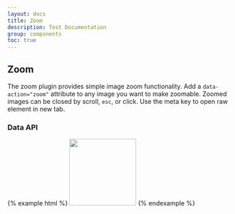 ```yaml
---
layout: docs
title: Zoom
description: Test Documentation
group: components
toc: true
---
```


## Zoom

The zoom plugin provides simple image zoom functionality. Add a `data-action="zoom"` attribute to any image you want to make zoomable. Zoomed images can be closed by scroll, `esc`, or click. Use the meta key to open raw element in new tab.

### Data API

{% example html %}
<img data-action="zoom" style="width: 150px;" src="http://placekitten.com/g/400/400">
{% endexample %}